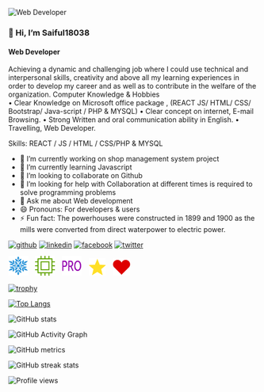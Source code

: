 ![ Web Developer](https://www.facebook.com/joi.islam.35)
### 👋 Hi, I’m Saiful18038
####  Web Developer
Achieving a dynamic and challenging job where I could use technical and interpersonal skills, creativity and above all my learning experiences in order to develop my career and as well as to contribute in the welfare of the organization. 
Computer Knowledge &  Hobbies      
•	Clear Knowledge on Microsoft office package , (REACT JS/ HTML/ CSS/ Bootstrap/ Java-script / PHP & MYSQL)
•	Clear concept on internet, E-mail Browsing.
•	Strong Written and oral communication ability in English.
•	Travelling, Web Developer.


Skills:  REACT / JS / HTML / CSS/PHP & MYSQL

- 🔭 I’m currently working on shop management system project 
- 🌱 I’m currently learning Javascript 
- 👯 I’m looking to collaborate on Github 
- 🤔 I’m looking for help with Collaboration at different times is required to solve programming problems 
- 💬 Ask me about Web development 
- 😄 Pronouns: For  developers & users 
- ⚡ Fun fact: The powerhouses were constructed in 1899 and 1900 as the mills were converted from direct waterpower to electric power. 


[<img src='https://cdn.jsdelivr.net/npm/simple-icons@3.0.1/icons/github.svg' alt='github' height='40'>](https://github.com/Saiful18038)  [<img src='https://cdn.jsdelivr.net/npm/simple-icons@3.0.1/icons/linkedin.svg' alt='linkedin' height='40'>](https://www.linkedin.com/in/https://www.linkedin.com/in/md-saiful-islam-8439141a5/)  [<img src='https://cdn.jsdelivr.net/npm/simple-icons@3.0.1/icons/facebook.svg' alt='facebook' height='40'>](https://www.facebook.com/https://www.facebook.com/joi.islam.35)  [<img src='https://cdn.jsdelivr.net/npm/simple-icons@3.0.1/icons/twitter.svg' alt='twitter' height='40'>](https://twitter.com/https://twitter.com/MDSAIFU73039432)  

<a href='https://archiveprogram.github.com/'><img src='https://raw.githubusercontent.com/acervenky/animated-github-badges/master/assets/acbadge.gif' width='40' height='40'></a> <a href='https://docs.github.com/en/developers'><img src='https://raw.githubusercontent.com/acervenky/animated-github-badges/master/assets/devbadge.gif' width='40' height='40'></a> <a href='https://github.com/pricing'><img src='https://raw.githubusercontent.com/acervenky/animated-github-badges/master/assets/pro.gif' width='40' height='40'></a> <a href='https://stars.github.com/'><img src='https://raw.githubusercontent.com/acervenky/animated-github-badges/master/assets/starbadge.gif' width='35' height='35'></a> <a href='https://docs.github.com/en/github/supporting-the-open-source-community-with-github-sponsors'><img src='https://raw.githubusercontent.com/acervenky/animated-github-badges/master/assets/sponsorbadge.gif' width='35' height='35'></a> 

[![trophy](https://github-profile-trophy.vercel.app/?username=Saiful18038)](https://github.com/ryo-ma/github-profile-trophy)

[![Top Langs](https://github-readme-stats.vercel.app/api/top-langs/?username=Saiful18038)](https://github.com/anuraghazra/github-readme-stats)

![GitHub stats](https://github-readme-stats.vercel.app/api?username=Saiful18038&show_icons=true&count_private=true)  

![GitHub Activity Graph](https://activity-graph.herokuapp.com/graph?username=Saiful18038)  

![GitHub metrics](https://metrics.lecoq.io/Saiful18038)  

![GitHub streak stats](https://github-readme-streak-stats.herokuapp.com/?user=Saiful18038)  

![Profile views](https://gpvc.arturio.dev/Saiful18038)  
